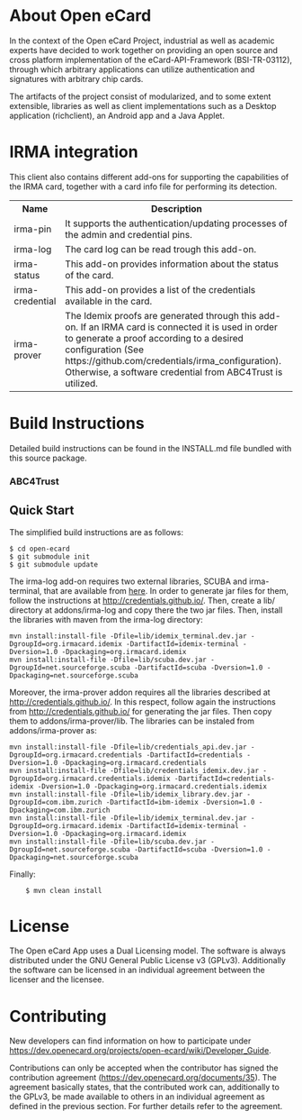 About Open eCard
================

In the context of the Open eCard Project, industrial as well as academic
experts have decided to work together on providing an open source and cross
platform implementation of the eCard-API-Framework (BSI-TR-03112), through
which arbitrary applications can utilize authentication and signatures with
arbitrary chip cards.

The artifacts of the project consist of modularized, and to some extent
extensible, libraries as well as client implementations such as a Desktop
application (richclient), an Android app and a Java Applet.

IRMA integration
================

This client also contains different add-ons for supporting the capabilities of the
IRMA card, together with a card info file for performing its detection.

<table>
  <tr>
    <th>Name</th><th>Description</th>
  </tr>
  <tr>
    <td>irma-pin</td><td>It supports the authentication/updating processes of the admin and credential pins.</td>
  </tr>
  <tr>
    <td>irma-log</td><td>The card log can be read trough this add-on.</td>
  </tr>
  <tr>
    <td>irma-status</td><td>This add-on provides information about the status of the card.</td>
  </tr>
  <tr>
    <td>irma-credential</td><td>This add-on provides a list of the credentials available in the card.</td>
  </tr>
  <tr>
    <td>irma-prover</td><td>The Idemix proofs are generated through this add-on. If an IRMA card is connected
it is used in order to generate a proof according to a desired configuration (See https://github.com/credentials/irma_configuration).
Otherwise, a software credential from ABC4Trust is utilized.</td> 
  </tr>
</table>

Build Instructions
==================

Detailed build instructions can be found in the INSTALL.md file bundled with
this source package.

### ABC4Trust

Quick Start
-----------

The simplified build instructions are as follows:
```
$ cd open-ecard
$ git submodule init
$ git submodule update
```

The irma-log add-on requires two external libraries, SCUBA and irma-terminal, that are available from
<a href=https://github.com/credentials/>here</a>. In order to generate jar files for them, follow the
instructions at http://credentials.github.io/. Then, create a lib/ directory at addons/irma-log and copy there
the two jar files. Then, install the libraries with maven from the irma-log directory:

```
mvn install:install-file -Dfile=lib/idemix_terminal.dev.jar -DgroupId=org.irmacard.idemix -DartifactId=idemix-terminal -Dversion=1.0 -Dpackaging=org.irmacard.idemix
mvn install:install-file -Dfile=lib/scuba.dev.jar -DgroupId=net.sourceforge.scuba -DartifactId=scuba -Dversion=1.0 -Dpackaging=net.sourceforge.scuba
```

Moreover, the irma-prover addon requires all the libraries described at http://credentials.github.io/. In this respect, follow again the
instructions from http://credentials.github.io/ for generating the jar files. Then copy them to addons/irma-prover/lib. The libraries 
can be instaled from addons/irma-prover as:

```
mvn install:install-file -Dfile=lib/credentials_api.dev.jar -DgroupId=org.irmacard.credentials -DartifactId=credentials -Dversion=1.0 -Dpackaging=org.irmacard.credentials
mvn install:install-file -Dfile=lib/credentials_idemix.dev.jar -DgroupId=org.irmacard.credentials.idemix -DartifactId=credentials-idemix -Dversion=1.0 -Dpackaging=org.irmacard.credentials.idemix
mvn install:install-file -Dfile=lib/idemix_library.dev.jar -DgroupId=com.ibm.zurich -DartifactId=ibm-idemix -Dversion=1.0 -Dpackaging=com.ibm.zurich
mvn install:install-file -Dfile=lib/idemix_terminal.dev.jar -DgroupId=org.irmacard.idemix -DartifactId=idemix-terminal -Dversion=1.0 -Dpackaging=org.irmacard.idemix
mvn install:install-file -Dfile=lib/scuba.dev.jar -DgroupId=net.sourceforge.scuba -DartifactId=scuba -Dversion=1.0 -Dpackaging=net.sourceforge.scuba
```

Finally:

```
    $ mvn clean install
```

License
=======

The Open eCard App uses a Dual Licensing model. The software is always
distributed under the GNU General Public License v3 (GPLv3). Additionally the
software can be licensed in an individual agreement between the licenser and
the licensee.


Contributing
============

New developers can find information on how to participate under
https://dev.openecard.org/projects/open-ecard/wiki/Developer_Guide.

Contributions can only be accepted when the contributor has signed the
contribution agreement (https://dev.openecard.org/documents/35). The agreement
basically states, that the contributed work can, additionally to the GPLv3, be
made available to others in an individual agreement as defined in the previous
section. For further details refer to the agreement.
